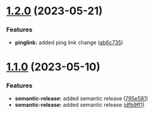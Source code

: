 # [1.2.0](https://github.com/JoshuaKeys/pinglink-ui/compare/v1.1.0...v1.2.0) (2023-05-21)


### Features

* **pinglink:** added ping link change ([ab6c735](https://github.com/JoshuaKeys/pinglink-ui/commit/ab6c735c530ebfade894f9f9bdfdd6c8c95ea678))

# [1.1.0](https://github.com/JoshuaKeys/pinglink-ui/compare/v1.0.3...v1.1.0) (2023-05-10)


### Features

* **semantic-release:** added semantic release ([795e581](https://github.com/JoshuaKeys/pinglink-ui/commit/795e581b3b01de52e46ca0e677acf7a5628c35b7))
* **semantic-release:** added semantic release ([dfb9ff1](https://github.com/JoshuaKeys/pinglink-ui/commit/dfb9ff1ec548ba992ba958408ff56d7669133bf5))

